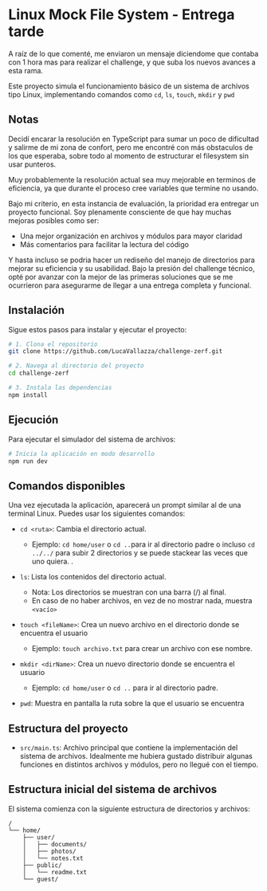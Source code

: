 # Linux Mock File System - Entrega tarde

A raíz de lo que comenté, me enviaron un mensaje diciendome que contaba con 1 hora mas para realizar el challenge, y que suba los nuevos avances a esta rama.

Este proyecto simula el funcionamiento básico de un sistema de archivos tipo Linux, implementando comandos como `cd`, `ls`, `touch`, `mkdir` y `pwd` 

## Notas

Decidí encarar la resolución en TypeScript para sumar un poco de dificultad y salirme de mi zona de confort, pero me encontré con más obstaculos de los que esperaba, sobre todo al momento de estructurar el filesystem sin usar punteros.

Muy probablemente la resolución actual sea muy mejorable en terminos de eficiencia, ya que durante el proceso cree variables que termine no usando. 

Bajo mi criterio, en esta instancia de evaluación, la prioridad era entregar un proyecto funcional. Soy plenamente consciente de que hay muchas mejoras posibles como ser: 
- Una mejor organización en archivos y módulos para mayor claridad
- Más comentarios para facilitar la lectura del código

Y hasta incluso se podria hacer un rediseño del manejo de directorios para mejorar su eficiencia y su usabilidad. Bajo la presión del challenge técnico, opté por avanzar con la mejor de las primeras soluciones que se me ocurrieron para asegurarme de llegar a una entrega completa y funcional.

## Instalación

Sigue estos pasos para instalar y ejecutar el proyecto:

```bash
# 1. Clona el repositorio
git clone https://github.com/LucaVallazza/challenge-zerf.git

# 2. Navega al directorio del proyecto
cd challenge-zerf

# 3. Instala las dependencias
npm install
```

## Ejecución

Para ejecutar el simulador del sistema de archivos:

```bash
# Inicia la aplicación en modo desarrollo
npm run dev
```

## Comandos disponibles

Una vez ejecutada la aplicación, aparecerá un prompt similar al de una terminal Linux. Puedes usar los siguientes comandos:

- `cd <ruta>`: Cambia el directorio actual.
  - Ejemplo: `cd home/user` o `cd ..`para ir al directorio padre o incluso `cd ../../` para subir 2 directorios y se puede stackear las veces que uno quiera. .
  
- `ls`: Lista los contenidos del directorio actual.
  - Nota: Los directorios se muestran con una barra (/) al final.
  - En caso de no haber archivos, en vez de no mostrar nada, muestra `<vacío>`

- `touch <fileName>`: Crea un nuevo archivo en el directorio donde se encuentra el usuario
  - Ejemplo: `touch archivo.txt` para crear un archivo con ese nombre.

- `mkdir <dirName>`: Crea un nuevo directorio donde se encuentra el usuario
  - Ejemplo: `cd home/user` o `cd ..` para ir al directorio padre.

- `pwd`: Muestra en pantalla la ruta sobre la que el usuario se encuentra



## Estructura del proyecto

- `src/main.ts`: Archivo principal que contiene la implementación del sistema de archivos. Idealmente me hubiera gustado distribuir algunas funciones en distintos archivos y módulos, pero no llegué con el tiempo.

## Estructura inicial del sistema de archivos

El sistema comienza con la siguiente estructura de directorios y archivos:

```
/
└── home/
    ├── user/
    │   ├── documents/
    │   ├── photos/
    │   └── notes.txt
    ├── public/
    │   └── readme.txt
    └── guest/
```

